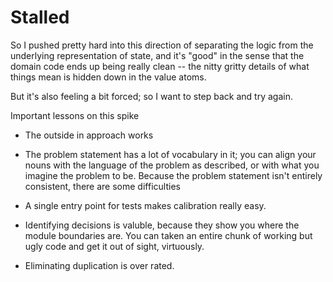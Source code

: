 # Stalled

So I pushed pretty hard into this direction of separating the logic
from the underlying representation of state, and it's "good" in the
sense that the domain code ends up being really clean -- the nitty
gritty details of what things mean is hidden down in the value atoms.

But it's also feeling a bit forced; so I want to step back and try
again.

Important lessons on this spike

* The outside in approach works

* The problem statement has a lot of vocabulary in it; you can align
your nouns with the language of the problem as described, or with
what you imagine the problem to be.  Because the problem statement
isn't entirely consistent, there are some difficulties

* A single entry point for tests makes calibration really easy.

* Identifying decisions is valuble, because they show you where
the module boundaries are.  You can taken an entire chunk of working
but ugly code and get it out of sight, virtuously.

* Eliminating duplication is over rated.